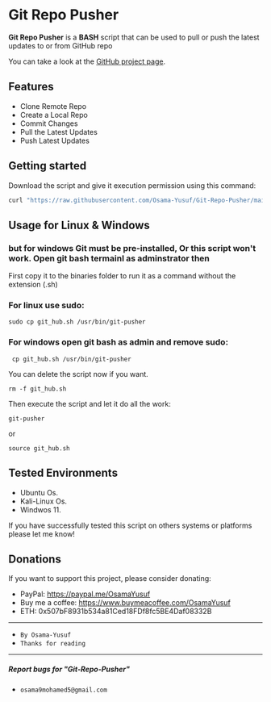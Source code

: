 
# Git Repo Pusher

**Git Repo Pusher** is a **BASH** script that can be used to pull or push the latest updates to or from GitHub repo

You can take a look at the [GitHub project page](https://github.com/Osama-Yusuf/Git-Repo-Pusher).


## Features

* Clone Remote Repo
* Create a Local Repo
* Commit Changes
* Pull the Latest Updates
* Push Latest Updates


## Getting started

Download the script and give it execution permission using this command:

```bash
curl "https://raw.githubusercontent.com/Osama-Yusuf/Git-Repo-Pusher/main/git_hub.sh" -o git_hub.sh && chmod +x git_hub.sh
```

## Usage for Linux & Windows
### but for windows Git must be pre-installed, Or this script won't work. Open git bash termainl as adminstrator then

First copy it to the binaries folder to run it as a command without the extension (.sh)

### For linux use sudo:

```
sudo cp git_hub.sh /usr/bin/git-pusher
```

### For windows open git bash as admin and remove sudo:

```
 cp git_hub.sh /usr/bin/git-pusher
``` 

You can delete the script now if you want.

```
rm -f git_hub.sh
```

Then execute the script and let it do all the work:

```
git-pusher
```
or
```
source git_hub.sh
```

## Tested Environments

* Ubuntu Os.
* Kali-Linux Os.
* Windwos 11.

If you have successfully tested this script on others systems or platforms please let me know!

## Donations

 If you want to support this project, please consider donating:
 * PayPal: https://paypal.me/OsamaYusuf
 * Buy me a coffee: https://www.buymeacoffee.com/OsamaYusuf
 * ETH: 0x507bF8931b534a81Ced18FDf8fc5BE4Daf08332B

---

* `By Osama-Yusuf`
* `Thanks for reading`

-------
##### Report bugs for "Git-Repo-Pusher"
* `osama9mohamed5@gmail.com`